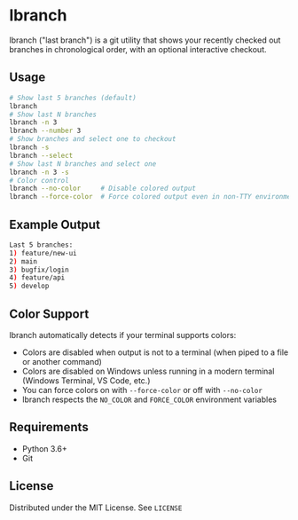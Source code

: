# lbranch
lbranch ("last branch") is a git utility that shows your recently checked out branches in chronological order, with an optional interactive checkout.

## Usage
```bash
# Show last 5 branches (default)
lbranch
# Show last N branches
lbranch -n 3
lbranch --number 3
# Show branches and select one to checkout
lbranch -s
lbranch --select
# Show last N branches and select one
lbranch -n 3 -s
# Color control
lbranch --no-color     # Disable colored output
lbranch --force-color  # Force colored output even in non-TTY environments
```

## Example Output
```bash
Last 5 branches:
1) feature/new-ui
2) main
3) bugfix/login
4) feature/api
5) develop
```

## Color Support
lbranch automatically detects if your terminal supports colors:
- Colors are disabled when output is not to a terminal (when piped to a file or another command)
- Colors are disabled on Windows unless running in a modern terminal (Windows Terminal, VS Code, etc.)
- You can force colors on with `--force-color` or off with `--no-color`
- lbranch respects the `NO_COLOR` and `FORCE_COLOR` environment variables

## Requirements
- Python 3.6+
- Git

## License
Distributed under the MIT License. See `LICENSE`